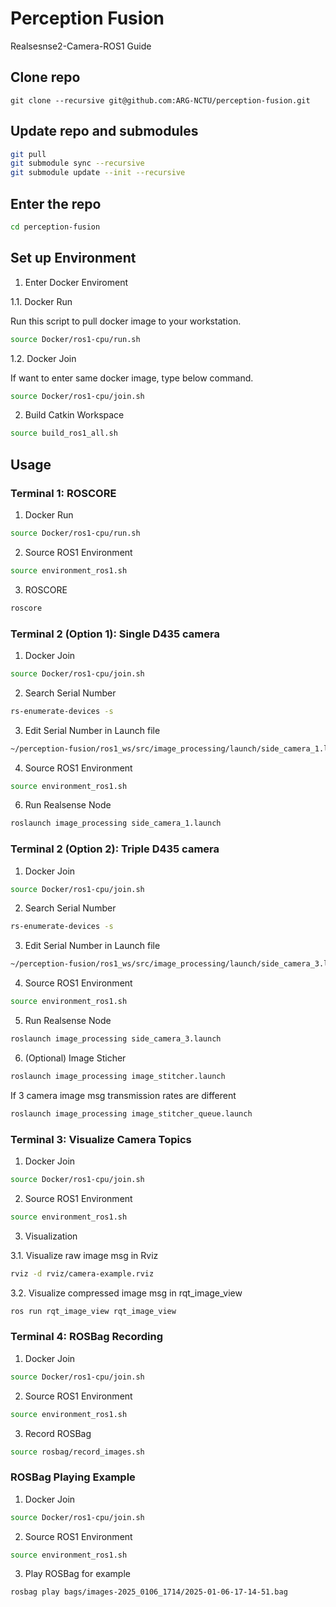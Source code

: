 # Perception Fusion

Realsesnse2-Camera-ROS1 Guide

## Clone repo 

```
git clone --recursive git@github.com:ARG-NCTU/perception-fusion.git
``` 

## Update repo and submodules

```bash
git pull
git submodule sync --recursive
git submodule update --init --recursive
```

## Enter the repo

```bash
cd perception-fusion
```

## Set up Environment

1. Enter Docker Enviroment

1.1. Docker Run

Run this script to pull docker image to your workstation.

```bash
source Docker/ros1-cpu/run.sh
```

1.2. Docker Join

If want to enter same docker image, type below command.

```bash
source Docker/ros1-cpu/join.sh
```

2. Build Catkin Workspace

```bash
source build_ros1_all.sh
```

## Usage

### Terminal 1: ROSCORE

1. Docker Run

```bash
source Docker/ros1-cpu/run.sh
```

2. Source ROS1 Environment

```bash
source environment_ros1.sh
```

3. ROSCORE

```bash
roscore
```

### Terminal 2 (Option 1): Single D435 camera

1. Docker Join

```bash
source Docker/ros1-cpu/join.sh
```

2. Search Serial Number

```bash
rs-enumerate-devices -s
```

3. Edit Serial Number in Launch file

```bash
~/perception-fusion/ros1_ws/src/image_processing/launch/side_camera_1.launch
```

4. Source ROS1 Environment

```bash
source environment_ros1.sh
```

6. Run Realsense Node

```bash
roslaunch image_processing side_camera_1.launch
```

### Terminal 2 (Option 2): Triple D435 camera

1. Docker Join

```bash
source Docker/ros1-cpu/join.sh
```

2. Search Serial Number

```bash
rs-enumerate-devices -s
```

3. Edit Serial Number in Launch file

```bash
~/perception-fusion/ros1_ws/src/image_processing/launch/side_camera_3.launch
```

4. Source ROS1 Environment

```bash
source environment_ros1.sh
```

5. Run Realsense Node

```bash
roslaunch image_processing side_camera_3.launch
```

6. (Optional) Image Sticher

```bash
roslaunch image_processing image_stitcher.launch
```

If 3 camera image msg transmission rates are different

```bash
roslaunch image_processing image_stitcher_queue.launch
```

### Terminal 3: Visualize Camera Topics

1. Docker Join

```bash
source Docker/ros1-cpu/join.sh
```

2. Source ROS1 Environment

```bash
source environment_ros1.sh
```

3. Visualization

3.1. Visualize raw image msg in Rviz

```bash
rviz -d rviz/camera-example.rviz
```

3.2. Visualize compressed image msg in rqt_image_view

```bash
ros run rqt_image_view rqt_image_view 
```

### Terminal 4: ROSBag Recording

1. Docker Join

```bash
source Docker/ros1-cpu/join.sh
```

2. Source ROS1 Environment

```bash
source environment_ros1.sh
```

3. Record ROSBag

```bash
source rosbag/record_images.sh
```

### ROSBag Playing Example

1. Docker Join

```bash
source Docker/ros1-cpu/join.sh
```

2. Source ROS1 Environment

```bash
source environment_ros1.sh
```

3. Play ROSBag for example

```bash
rosbag play bags/images-2025_0106_1714/2025-01-06-17-14-51.bag
```
